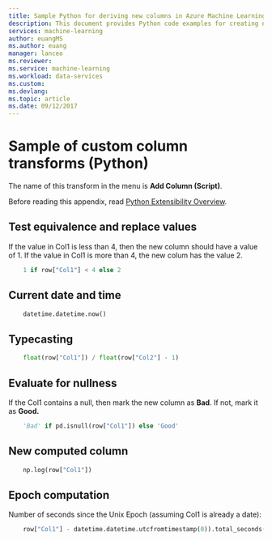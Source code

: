 ```yaml
---
title: Sample Python for deriving new columns in Azure Machine Learning data preparation  | Microsoft Docs
description: This document provides Python code examples for creating new columns in Azure Machine Learning data preparation.
services: machine-learning
author: euangMS
ms.author: euang
manager: lanceo
ms.reviewer: 
ms.service: machine-learning
ms.workload: data-services
ms.custom: 
ms.devlang: 
ms.topic: article
ms.date: 09/12/2017
---
```


# Sample of custom column transforms (Python) 
The name of this transform in the menu is **Add Column (Script)**.

Before reading this appendix, read [Python Extensibility Overview](data-prep-python-extensibility-overview.md).

## Test equivalence and replace values 
If the value in Col1 is less than 4, then the new column should have a value of 1. If the value in Col1 is more than 4, the new colum has the value 2. 

```python
    1 if row["Col1"] < 4 else 2
```
## Current date and time 

```python
    datetime.datetime.now()
```
## Typecasting 
```python
    float(row["Col1"]) / float(row["Col2"] - 1)
```
## Evaluate for nullness 
If the Col1 contains a null, then mark the new column as **Bad**. If not, mark it as **Good.** 

```python
    'Bad' if pd.isnull(row["Col1"]) else 'Good'
```
## New computed column 
```python
    np.log(row["Col1"])
```
## Epoch computation 
Number of seconds since the Unix Epoch (assuming Col1 is already a date): 
```python
    row["Col1"] - datetime.datetime.utcfromtimestamp(0)).total_seconds()
```






